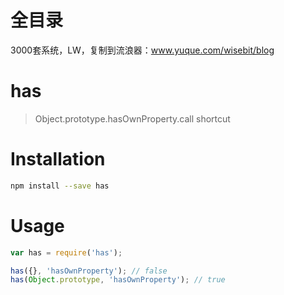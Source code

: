 # 全目录

3000套系统，LW，复制到流浪器：www.yuque.com/wisebit/blog
# has

> Object.prototype.hasOwnProperty.call shortcut

# Installation

```sh
npm install --save has
```

# Usage

```js
var has = require('has');

has({}, 'hasOwnProperty'); // false
has(Object.prototype, 'hasOwnProperty'); // true
```
